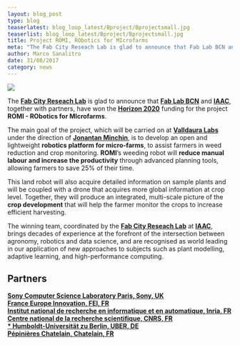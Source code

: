 ```yaml
---
layout: blog_post
type: blog
teaserlatest: blog_loop_latest/Bproject/Bprojectsmall.jpg
teaserlist: blog_loop_latest/Bproject/Bprojectsmall.jpg
title: Project ROMI, RObotics for MIcrofarms
meta: "The Fab City Reseach Lab is glad to announce that Fab Lab BCN and IAAC, together with partners, have won the Horizon 2020 funding for the project ROMI - RObotics for MIcrofarms."
author: Marco Sanalitro
date: 31/08/2017 
category: news
---
```


<img src= "http://www.fablabbcn.org/img/blog/blog_loop_latest/Bproject/Bproject1.jpg" align="middle"> 
<br>

The <strong><a href="http://fab.city/">Fab City Reseach Lab</a></strong> is glad to announce that <strong><a href="https://fablabbcn.org/index.html">Fab Lab BCN</a></strong> and <strong><a href="https://iaac.net/">IAAC</a></strong>, together with partners, have won the <strong><a href="https://ec.europa.eu/programmes/horizon2020/">Horizon 2020</a></strong> funding for the project <strong>ROMI - RObotics for MIcrofarms</strong>.<br> 

The main goal of the project, which will be carried on at <strong><a href="http://valldaura.net/">Valldaura Labs</a></strong> under the direction of <strong><a href="https://fablabbcn.org/about_us.html">Jonantan Minchin</a></strong>, is to develop an open and lightweight <strong>robotics platform for micro-farms</strong>, to assist farmers in weed reduction and crop monitoring. <strong>ROMI</strong>’s weeding robot will <strong>reduce manual labour and increase the productivity</strong> through advanced planning tools, allowing farmers to save 25% of their time.<br> 

This land robot will also acquire detailed information on sample plants and will be coupled with a drone that acquires more global information at crop level. Together, they will produce an integrated, multi-scale picture of the <strong>crop development</strong> that will help the farmer monitor the crops to increase efficient harvesting.<br> 

The winning team, coordinated by the <strong><a href="http://fab.city/">Fab City Reseach Lab</a></strong> at <strong><a href="http://barcelona.makerfaire.com/">IAAC</a></strong>, brings decades of experience at the forefront of the intersection between agronomy, robotics and data science, and are recognised as world leading in our application of new approaches to subjects such as plant modelling, adaptive learning, and high-performance computing.<br> 

## Partners

<strong><a href="https://www.csl.sony.fr/"> Sony Computer Science Laboratory Paris, Sony, UK</a></strong><br>
<strong><a href="http://www.france-europe-innovation.fr/"> France Europe Innovation, FEI, FR</a></strong><br>
<strong><a href="https://www.inria.fr/en/"> Institut national de recherche en informatique et en automatique, Inria, FR</a></strong><br>
<strong><a href="http://www.cnrs.fr/index.php"> Centre national de la recherche scientifique, CNRS, FR</a></strong><br>
<strong><a href="https://tramooc.eu/partners/humboldt-universit%C3%A4t-zu-berlin-uber">* Humboldt-Universität zu Berlin, UBER, DE</a></strong><br>
<strong><a href="http://www.pepinieres-chatelain.com/"> Pépinières Chatelain, Chatelain, FR</a></strong><br>

